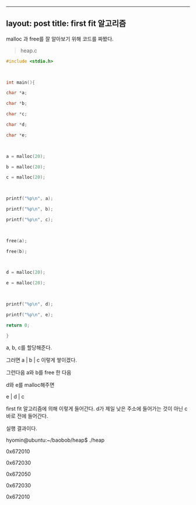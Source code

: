  ---
layout: post
title: first fit 알고리즘
---
malloc 과 free를 잘 알아보기 위해 코드를 짜봤다.

>heap.c

  
```c
#include <stdio.h>

  

int main(){

char *a;

char *b;

char *c;

char *d;

char *e;

  

a = malloc(20);

b = malloc(20);

c = malloc(20);

  

printf("%p\n", a);

printf("%p\n", b);

printf("%p\n", c);

  

free(a);

free(b);

  

d = malloc(20);

e = malloc(20);

  

printf("%p\n", d);

printf("%p\n", e);

return 0;

}
```
  

a, b, c를 할당해준다.

  

그러면 a | b | c 이렇게 쌓이겠다.

  

그런다음 a와 b를 free 한 다음

  

d와 e를 malloc해주면

  

e | d | c

  

first fit 알고리즘에 의해 이렇게 들어간다. d가 제일 낮은 주소에 들어가는 것이 아닌 c 바로 전에 들어간다.

  

실행 결과이다.

  

hyomin@ubuntu:~/baobob/heap$ ./heap

0x672010

0x672030

0x672050

0x672030

0x672010
